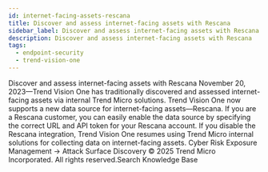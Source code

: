 ```yaml
---
id: internet-facing-assets-rescana
title: Discover and assess internet-facing assets with Rescana
sidebar_label: Discover and assess internet-facing assets with Rescana
description: Discover and assess internet-facing assets with Rescana
tags:
  - endpoint-security
  - trend-vision-one
---
```


 Discover and assess internet-facing assets with Rescana November 20, 2023—Trend Vision One has traditionally discovered and assessed internet-facing assets via internal Trend Micro solutions. Trend Vision One now supports a new data source for internet-facing assets—Rescana. If you are a Rescana customer, you can easily enable the data source by specifying the correct URL and API token for your Rescana account. If you disable the Rescana integration, Trend Vision One resumes using Trend Micro internal solutions for collecting data on internet-facing assets. Cyber Risk Exposure Management → Attack Surface Discovery © 2025 Trend Micro Incorporated. All rights reserved.Search Knowledge Base